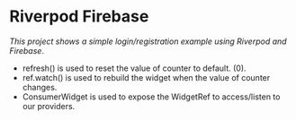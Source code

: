 # Riverpod Firebase
_This project shows a simple login/registration example using Riverpod and Firebase_.

- refresh() is used to reset the value of counter to default. (0).
- ref.watch() is used to rebuild the widget when the value of counter changes.
- ConsumerWidget is used to expose the WidgetRef to access/listen to our providers.
